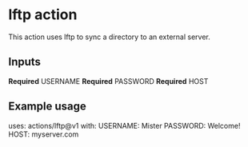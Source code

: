# lftp action

This action uses lftp to sync a directory to an external server.

## Inputs

**Required** USERNAME
**Required** PASSWORD
**Required** HOST

## Example usage

uses: actions/lftp@v1
with:
    USERNAME: Mister
    PASSWORD: Welcome!
    HOST: myserver.com
